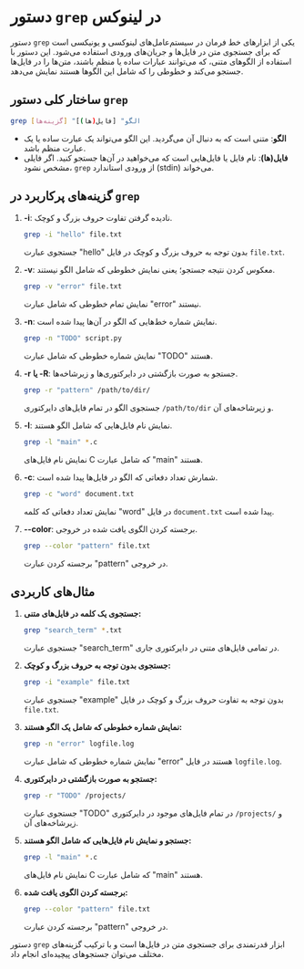 
# دستور `grep` در لینوکس

دستور `grep` یکی از ابزارهای خط فرمان در سیستم‌عامل‌های لینوکسی و یونیکسی است که برای جستجوی متن در فایل‌ها و جریان‌های ورودی استفاده می‌شود. این دستور با استفاده از الگوهای متنی، که می‌توانند عبارات ساده یا منظم باشند، متن‌ها را در فایل‌ها جستجو می‌کند و خطوطی را که شامل این الگوها هستند نمایش می‌دهد.

## ساختار کلی دستور `grep`

```bash
grep [گزینه‌ها] "الگو" [فایل(ها)]
```

- **الگو**: متنی است که به دنبال آن می‌گردید. این الگو می‌تواند یک عبارت ساده یا یک عبارت منظم باشد.
- **فایل(ها)**: نام فایل یا فایل‌هایی است که می‌خواهید در آن‌ها جستجو کنید. اگر فایلی مشخص نشود، `grep` از ورودی استاندارد (stdin) می‌خواند.

## گزینه‌های پرکاربرد در `grep`

1. **-i**: نادیده گرفتن تفاوت حروف بزرگ و کوچک.
   ```bash
   grep -i "hello" file.txt
   ```
   جستجوی عبارت "hello" بدون توجه به حروف بزرگ و کوچک در فایل `file.txt`.

2. **-v**: معکوس کردن نتیجه جستجو؛ یعنی نمایش خطوطی که شامل الگو نیستند.
   ```bash
   grep -v "error" file.txt
   ```
   نمایش تمام خطوطی که شامل عبارت "error" نیستند.

3. **-n**: نمایش شماره خط‌هایی که الگو در آن‌ها پیدا شده است.
   ```bash
   grep -n "TODO" script.py
   ```
   نمایش شماره خطوطی که شامل عبارت "TODO" هستند.

4. **-r یا -R**: جستجو به صورت بازگشتی در دایرکتوری‌ها و زیرشاخه‌ها.
   ```bash
   grep -r "pattern" /path/to/dir/
   ```
   جستجوی الگو در تمام فایل‌های دایرکتوری `/path/to/dir` و زیرشاخه‌های آن.

5. **-l**: نمایش نام فایل‌هایی که شامل الگو هستند.
   ```bash
   grep -l "main" *.c
   ```
   نمایش نام فایل‌های C که شامل عبارت "main" هستند.

6. **-c**: شمارش تعداد دفعاتی که الگو در فایل‌ها پیدا شده است.
   ```bash
   grep -c "word" document.txt
   ```
   نمایش تعداد دفعاتی که کلمه "word" در فایل `document.txt` پیدا شده است.

7. **--color**: برجسته کردن الگوی یافت شده در خروجی.
   ```bash
   grep --color "pattern" file.txt
   ```
   برجسته کردن عبارت "pattern" در خروجی.

## مثال‌های کاربردی

1. **جستجوی یک کلمه در فایل‌های متنی:**
   ```bash
   grep "search_term" *.txt
   ```
   جستجوی عبارت "search_term" در تمامی فایل‌های متنی در دایرکتوری جاری.

2. **جستجوی بدون توجه به حروف بزرگ و کوچک:**
   ```bash
   grep -i "example" file.txt
   ```
   جستجوی عبارت "example" بدون توجه به تفاوت حروف بزرگ و کوچک در فایل `file.txt`.

3. **نمایش شماره خطوطی که شامل یک الگو هستند:**
   ```bash
   grep -n "error" logfile.log
   ```
   نمایش شماره خطوطی که شامل عبارت "error" هستند در فایل `logfile.log`.

4. **جستجو به صورت بازگشتی در دایرکتوری:**
   ```bash
   grep -r "TODO" /projects/
   ```
   جستجوی عبارت "TODO" در تمام فایل‌های موجود در دایرکتوری `/projects/` و زیرشاخه‌های آن.

5. **جستجو و نمایش نام فایل‌هایی که شامل الگو هستند:**
   ```bash
   grep -l "main" *.c
   ```
   نمایش نام فایل‌های C که شامل عبارت "main" هستند.

6. **برجسته کردن الگوی یافت شده:**
   ```bash
   grep --color "pattern" file.txt
   ```
   برجسته کردن عبارت "pattern" در خروجی.

دستور `grep` ابزار قدرتمندی برای جستجوی متن در فایل‌ها است و با ترکیب گزینه‌های مختلف می‌توان جستجوهای پیچیده‌ای انجام داد.
